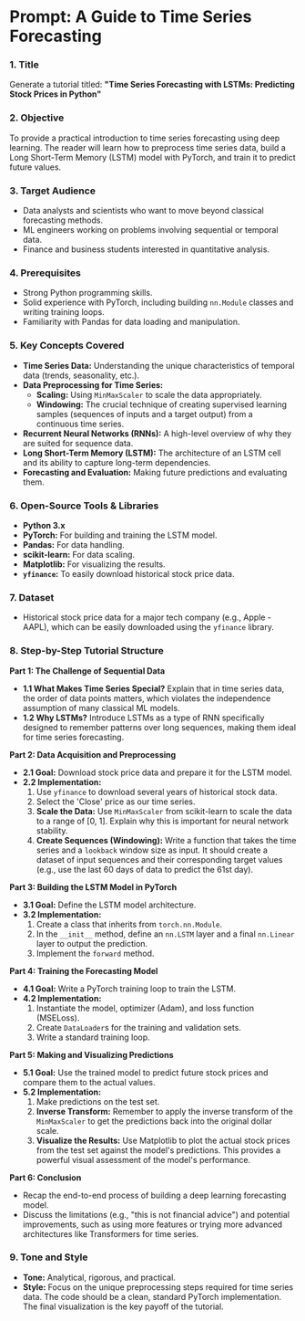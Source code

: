 # Prompt: A Guide to Time Series Forecasting

### 1. Title
Generate a tutorial titled: **"Time Series Forecasting with LSTMs: Predicting Stock Prices in Python"**

### 2. Objective
To provide a practical introduction to time series forecasting using deep learning. The reader will learn how to preprocess time series data, build a Long Short-Term Memory (LSTM) model with PyTorch, and train it to predict future values.

### 3. Target Audience
*   Data analysts and scientists who want to move beyond classical forecasting methods.
*   ML engineers working on problems involving sequential or temporal data.
*   Finance and business students interested in quantitative analysis.

### 4. Prerequisites
*   Strong Python programming skills.
*   Solid experience with PyTorch, including building `nn.Module` classes and writing training loops.
*   Familiarity with Pandas for data loading and manipulation.

### 5. Key Concepts Covered
*   **Time Series Data:** Understanding the unique characteristics of temporal data (trends, seasonality, etc.).
*   **Data Preprocessing for Time Series:**
    *   **Scaling:** Using `MinMaxScaler` to scale the data appropriately.
    *   **Windowing:** The crucial technique of creating supervised learning samples (sequences of inputs and a target output) from a continuous time series.
*   **Recurrent Neural Networks (RNNs):** A high-level overview of why they are suited for sequence data.
*   **Long Short-Term Memory (LSTM):** The architecture of an LSTM cell and its ability to capture long-term dependencies.
*   **Forecasting and Evaluation:** Making future predictions and evaluating them.

### 6. Open-Source Tools & Libraries
*   **Python 3.x**
*   **PyTorch:** For building and training the LSTM model.
*   **Pandas:** For data handling.
*   **scikit-learn:** For data scaling.
*   **Matplotlib:** For visualizing the results.
*   **`yfinance`:** To easily download historical stock price data.

### 7. Dataset
*   Historical stock price data for a major tech company (e.g., Apple - AAPL), which can be easily downloaded using the `yfinance` library.

### 8. Step-by-Step Tutorial Structure

**Part 1: The Challenge of Sequential Data**
*   **1.1 What Makes Time Series Special?** Explain that in time series data, the order of data points matters, which violates the independence assumption of many classical ML models.
*   **1.2 Why LSTMs?** Introduce LSTMs as a type of RNN specifically designed to remember patterns over long sequences, making them ideal for time series forecasting.

**Part 2: Data Acquisition and Preprocessing**
*   **2.1 Goal:** Download stock price data and prepare it for the LSTM model.
*   **2.2 Implementation:**
    1.  Use `yfinance` to download several years of historical stock data.
    2.  Select the 'Close' price as our time series.
    3.  **Scale the Data:** Use `MinMaxScaler` from scikit-learn to scale the data to a range of [0, 1]. Explain why this is important for neural network stability.
    4.  **Create Sequences (Windowing):** Write a function that takes the time series and a `lookback` window size as input. It should create a dataset of input sequences and their corresponding target values (e.g., use the last 60 days of data to predict the 61st day).

**Part 3: Building the LSTM Model in PyTorch**
*   **3.1 Goal:** Define the LSTM model architecture.
*   **3.2 Implementation:**
    1.  Create a class that inherits from `torch.nn.Module`.
    2.  In the `__init__` method, define an `nn.LSTM` layer and a final `nn.Linear` layer to output the prediction.
    3.  Implement the `forward` method.

**Part 4: Training the Forecasting Model**
*   **4.1 Goal:** Write a PyTorch training loop to train the LSTM.
*   **4.2 Implementation:**
    1.  Instantiate the model, optimizer (Adam), and loss function (MSELoss).
    2.  Create `DataLoader`s for the training and validation sets.
    3.  Write a standard training loop.

**Part 5: Making and Visualizing Predictions**
*   **5.1 Goal:** Use the trained model to predict future stock prices and compare them to the actual values.
*   **5.2 Implementation:**
    1.  Make predictions on the test set.
    2.  **Inverse Transform:** Remember to apply the inverse transform of the `MinMaxScaler` to get the predictions back into the original dollar scale.
    3.  **Visualize the Results:** Use Matplotlib to plot the actual stock prices from the test set against the model's predictions. This provides a powerful visual assessment of the model's performance.

**Part 6: Conclusion**
*   Recap the end-to-end process of building a deep learning forecasting model.
*   Discuss the limitations (e.g., "this is not financial advice") and potential improvements, such as using more features or trying more advanced architectures like Transformers for time series.

### 9. Tone and Style
*   **Tone:** Analytical, rigorous, and practical.
*   **Style:** Focus on the unique preprocessing steps required for time series data. The code should be a clean, standard PyTorch implementation. The final visualization is the key payoff of the tutorial.

